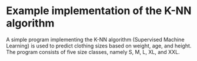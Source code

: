 # Example implementation of the K-NN algorithm

A simple program implementing the K-NN algorithm (Supervised Machine Learning) is used to predict clothing sizes based on weight, age, and height. The program consists of five size classes, namely S, M, L, XL, and XXL.